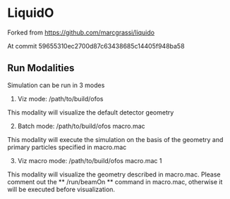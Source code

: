 # **LiquidO**

Forked from https://github.com/marcgrassi/liquido

At commit 59655310ec2700d87c63438685c14405f948ba58


## **Run Modalities**

Simulation can be run in 3 modes

1. Viz mode:
/path/to/build/ofos

This modality will visualize the default detector geometry


2. Batch mode:
/path/to/build/ofos macro.mac

This modality will execute the simulation on the basis of the geometry and primary particles specified in macro.mac


3. Viz macro mode:
/path/to/build/ofos macro.mac 1

This modality will visualize the geometry described in macro.mac. Please comment out the ** /run/beamOn ** command in macro.mac, otherwise it will be executed before visualization.
